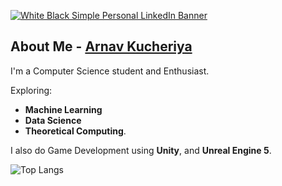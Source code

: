 [![White   Black Simple Personal LinkedIn Banner](https://github.com/user-attachments/assets/4b3fcfc6-01aa-49ab-9d99-8880523dc972)](https://arnavkucheriya.github.io/Portfolio/)
## About Me - [Arnav Kucheriya](https://arnavkucheriya.github.io/Portfolio/)
I'm a Computer Science student and Enthusiast.

Exploring:
- **Machine Learning**
- **Data Science**
- **Theoretical Computing**.

I also do Game Development using **Unity**, and **Unreal Engine 5**.

![Top Langs](https://github-readme-stats.vercel.app/api/top-langs/?username=ArnavKucheriya&layout=compact)

<!-- 
[Portfolio](https://arnavkucheriya.github.io/Portfolio/)

Click the IMAGE!

<!-- [![pixel-jeff-clipc-s](https://github.com/ArnavKucheriya/ArnavKucheriya/assets/114359370/25ea7f6c-742a-4ea8-a4d8-c8cb369cffc6)](https://arnavkucheriya.github.io/Portfolio/)
<!--
![pixel-jeff-clipc-s](https://github.com/ArnavKucheriya/ArnavKucheriya/assets/114359370/53b33f74-30b6-4268-8ad2-d8e3794e563b)
<!--
![cyber-city-1920x1080](https://github.com/ArnavKucheriya/ArnavKucheriya/assets/114359370/24bd69d7-93e4-451d-a940-157666903a86)
<!--
# Welcome To Arnav Kucheriya's GitHub!
## About Me -
I'm a Computer Science student and Enthusiast. I am currently exploring the fields of **Quantum Computing** and **Theoretical Computing**.
I also do Game Development using **Unity**, **Unreal Engine 5** and **Cryengine**.
-->
<!--
![ArnavKucheriya's GitHub stats](https://github-readme-stats.vercel.app/api?username=ArnavKucheriya&show_icons=true&bg_color=30,e96443,904e95&title_color=fff&text_color=fff) ![Top Langs](https://github-readme-stats.vercel.app/api/top-langs/?username=ArnavKucheriya&layout=compact)
-->
<!--
![ArnavKucheriya's GitHub stats](https://github-readme-stats.vercel.app/api?username=ArnavKucheriya&show_icons=true&theme=dracula)
-->
<!--  
## Currently Working on : [***Initial Drift***](https://github.com/ArnavKucheriya/InitialDrift)

  [![My Skills](https://skillicons.dev/icons?i=unity,cs)](https://skillicons.dev)
  
<details>
  <summary><h2>Take a look at some of my Projects :</h2></summary>
<br>
<a href="https://arnavkucheriya.github.io/InitialDrift/">Initial Drift</a>

![IMAGE1](https://github.com/ArnavKucheriya/InitialDrift/blob/main/Images/Screenshot%20(62).png)

<a href="https://arnavkucheriya.github.io/DoomsDay_Fractals/">Dooms Day Fractals</a>

![Julia2](https://github.com/ArnavKucheriya/DoomsDay_Fractals/blob/main/ReadMeImgs/Screenshot%20(4).png)

<a href="https://arnavkucheriya.github.io/CityRunner/">City Runner</a>

![Start Screen](https://github.com/ArnavKucheriya/CityRunner/blob/main/Images/Screenshot%20(57).png)
</details><details>
  <summary><h2>Algorithm Labs and Projects :</h2></summary>
  <br>
  <a href="https://github.com/ArnavKucheriya/CS3_CRHS">CR-CS Algorithms</a>
  
  <a href="https://github.com/ArnavKucheriya/CS4_ReGex_Labs">CS4-Regex</a>
  </details>
  <details>
  <summary><h2>Languge and Data Base Proficiency -</h2></summary>
  <br>
  <summary><h3>Front End -</h3></summary>

  [![My Skills](https://skillicons.dev/icons?i=js,html,css,angular,react,jquery)](https://skillicons.dev)
  
  <summary><h3>Back End -</h3></summary>

  [![My Skills](https://skillicons.dev/icons?i=java,cpp,cs,c,python,rust)](https://skillicons.dev)
  
  <summary><h3>Game Dev -</h3></summary>

  [![My Skills](https://skillicons.dev/icons?i=unity,unreal)](https://skillicons.dev)

  <summary><h3>Cloud -</h3></summary>

  [![My Skills](https://skillicons.dev/icons?i=azure,aws)](https://skillicons.dev)
  
  <summary><h3>Databases -</h3></summary>

  [![My Skills](https://skillicons.dev/icons?i=mysql,mongodb)](https://skillicons.dev)

   </details>



<!--
**ArnavKucheriya/ArnavKucheriya** is a ✨ _special_ ✨ repository because its `README.md` (this file) appears on your GitHub profile.

Here are some ideas to get you started:

- 🔭 I’m currently working on ...
- 🌱 I’m currently learning ...
- 👯 I’m looking to collaborate on ...
- 🤔 I’m looking for help with ...
- 💬 Ask me about ...
- 📫 How to reach me: ...
- 😄 Pronouns: ...
- ⚡ Fun fact: ...
-->
